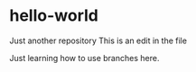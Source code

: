 # hello-world
Just another repository
This is an edit in the file

Just learning how to use branches here.
